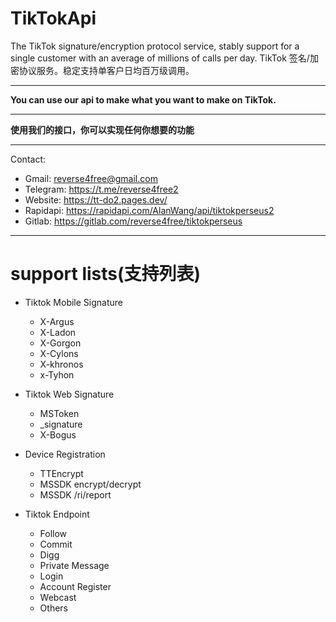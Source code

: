 # TikTokApi

The TikTok signature/encryption protocol service, stably support for a single customer with an average of millions of calls per day. TikTok 签名/加密协议服务。稳定支持单客户日均百万级调用。

--- 
**You can use our api to make what you want to make on TikTok.**    

---
**使用我们的接口，你可以实现任何你想要的功能**  

--- 


Contact: 
* Gmail: reverse4free@gmail.com
* Telegram: https://t.me/reverse4free2
* Website: https://tt-do2.pages.dev/
* Rapidapi: https://rapidapi.com/AlanWang/api/tiktokperseus2
* Gitlab: https://gitlab.com/reverse4free/tiktokperseus

---

# support lists(支持列表)
- Tiktok Mobile Signature
  - X-Argus
  - X-Ladon
  - X-Gorgon
  - X-Cylons
  - X-khronos
  - x-Tyhon
- Tiktok Web Signature
  - MSToken
  - _signature
  - X-Bogus
- Device Registration
  - TTEncrypt
  - MSSDK encrypt/decrypt
  - MSSDK /ri/report

- Tiktok Endpoint
  - Follow
  - Commit
  - Digg
  - Private Message
  - Login
  - Account Register
  - Webcast
  - Others